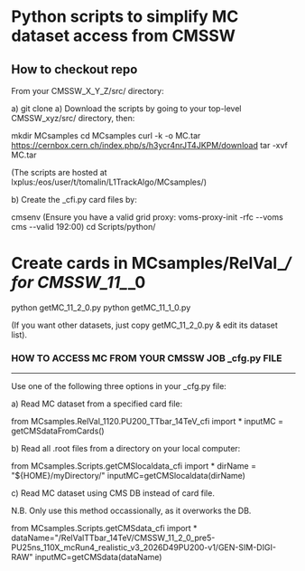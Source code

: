 # Python scripts to simplify MC dataset access from CMSSW

## How to checkout repo

From your CMSSW_X_Y_Z/src/ directory:

a) git clone 
a) Download the scripts by going to your top-level CMSSW_xyz/src/ directory, then:

mkdir MCsamples
cd MCsamples
curl -k -o MC.tar https://cernbox.cern.ch/index.php/s/h3ycr4nrJT4JKPM/download
tar -xvf MC.tar

(The scripts are hosted at lxplus:/eos/user/t/tomalin/L1TrackAlgo/MCsamples/)

b) Create the _cfi.py card files by:

cmsenv
(Ensure you have a valid grid proxy: voms-proxy-init -rfc --voms cms --valid 192:00)
cd Scripts/python/
# Create cards in MCsamples/RelVal_*/ for CMSSW_11_*_0 
python getMC_11_2_0.py 
python getMC_11_1_0.py 

(If you want other datasets, just copy getMC_11_2_0.py & edit its dataset list).

### HOW TO ACCESS MC FROM YOUR CMSSW JOB _cfg.py FILE
-------------------------------------------------------

Use one of the following three options in your _cfg.py file:

a) Read MC dataset from a specified card file:

from MCsamples.RelVal_1120.PU200_TTbar_14TeV_cfi import *
inputMC = getCMSdataFromCards()

b) Read all .root files from a directory on your local computer:

from MCsamples.Scripts.getCMSlocaldata_cfi import *
dirName = "${HOME}/myDirectory/" 
inputMC=getCMSlocaldata(dirName)

c) Read MC dataset using CMS DB instead of card file.

N.B. Only use this method occassionally, as it overworks the DB.

from MCsamples.Scripts.getCMSdata_cfi import *
dataName="/RelValTTbar_14TeV/CMSSW_11_2_0_pre5-PU25ns_110X_mcRun4_realistic_v3_2026D49PU200-v1/GEN-SIM-DIGI-RAW"
inputMC=getCMSdata(dataName)
